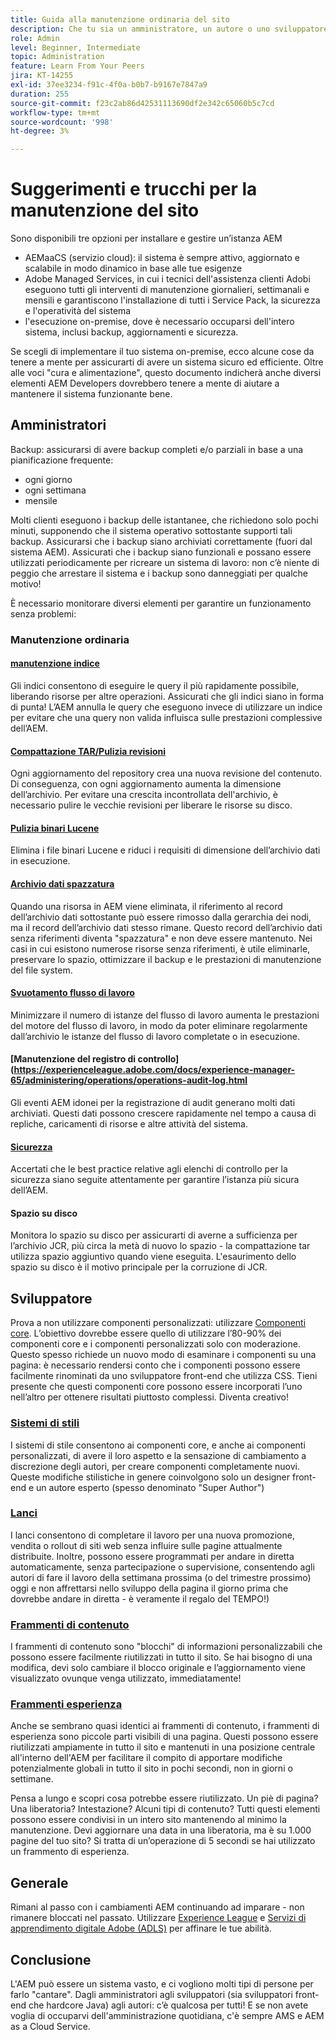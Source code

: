 ```yaml
---
title: Guida alla manutenzione ordinaria del sito
description: Che tu sia un amministratore, un autore o uno sviluppatore, la manutenzione del sito tocca ogni aspetto dell’istanza di AEM Sites. Utilizza questa guida per assicurarti che la tua strategia sia configurata per il successo.
role: Admin
level: Beginner, Intermediate
topic: Administration
feature: Learn From Your Peers
jira: KT-14255
exl-id: 37ee3234-f91c-4f0a-b0b7-b9167e7847a9
duration: 255
source-git-commit: f23c2ab86d42531113690df2e342c65060b5c7cd
workflow-type: tm+mt
source-wordcount: '998'
ht-degree: 3%

---
```


# Suggerimenti e trucchi per la manutenzione del sito

Sono disponibili tre opzioni per installare e gestire un’istanza AEM

* AEMaaCS (servizio cloud): il sistema è sempre attivo, aggiornato e scalabile in modo dinamico in base alle tue esigenze
* Adobe Managed Services, in cui i tecnici dell&#39;assistenza clienti Adobi eseguono tutti gli interventi di manutenzione giornalieri, settimanali e mensili e garantiscono l&#39;installazione di tutti i Service Pack, la sicurezza e l&#39;operatività del sistema
* l&#39;esecuzione on-premise, dove è necessario occuparsi dell&#39;intero sistema, inclusi backup, aggiornamenti e sicurezza.

Se scegli di implementare il tuo sistema on-premise, ecco alcune cose da tenere a mente per assicurarti di avere un sistema sicuro ed efficiente. Oltre alle voci &quot;cura e alimentazione&quot;, questo documento indicherà anche diversi elementi AEM Developers dovrebbero tenere a mente di aiutare a mantenere il sistema funzionante bene.

## Amministratori

Backup: assicurarsi di avere backup completi e/o parziali in base a una pianificazione frequente:

* ogni giorno
* ogni settimana
* mensile

Molti clienti eseguono i backup delle istantanee, che richiedono solo pochi minuti, supponendo che il sistema operativo sottostante supporti tali backup. Assicurarsi che i backup siano archiviati correttamente (fuori dal sistema AEM). Assicurati che i backup siano funzionali e possano essere utilizzati periodicamente per ricreare un sistema di lavoro: non c’è niente di peggio che arrestare il sistema e i backup sono danneggiati per qualche motivo!

È necessario monitorare diversi elementi per garantire un funzionamento senza problemi:

### Manutenzione ordinaria

#### [manutenzione indice](https://experienceleague.adobe.com/docs/experience-manager-65/deploying/practices/best-practices-for-queries-and-indexing.html?lang=en)

Gli indici consentono di eseguire le query il più rapidamente possibile, liberando risorse per altre operazioni. Assicurati che gli indici siano in forma di punta! L’AEM annulla le query che eseguono invece di utilizzare un indice per evitare che una query non valida influisca sulle prestazioni complessive dell’AEM.

#### [Compattazione TAR/Pulizia revisioni](https://experienceleague.adobe.com/docs/experience-manager-65/deploying/deploying/revision-cleanup.html?lang=en)

Ogni aggiornamento del repository crea una nuova revisione del contenuto. Di conseguenza, con ogni aggiornamento aumenta la dimensione dell’archivio. Per evitare una crescita incontrollata dell&#39;archivio, è necessario pulire le vecchie revisioni per liberare le risorse su disco.

#### [Pulizia binari Lucene](https://experienceleague.adobe.com/docs/experience-manager-65/administering/operations/operations-dashboard.html#automated-maintenance-tasks)

Elimina i file binari Lucene e riduci i requisiti di dimensione dell’archivio dati in esecuzione.

#### [Archivio dati spazzatura](https://experienceleague.adobe.com/docs/experience-manager-65/administering/operations/data-store-garbage-collection.html?lang=it)

Quando una risorsa in AEM viene eliminata, il riferimento al record dell’archivio dati sottostante può essere rimosso dalla gerarchia dei nodi, ma il record dell’archivio dati stesso rimane. Questo record dell’archivio dati senza riferimenti diventa &quot;spazzatura&quot; e non deve essere mantenuto. Nei casi in cui esistono numerose risorse senza riferimenti, è utile eliminarle, preservare lo spazio, ottimizzare il backup e le prestazioni di manutenzione del file system.

#### [Svuotamento flusso di lavoro](https://experienceleague.adobe.com/docs/experience-manager-65/administering/operations/workflows-administering.html)

Minimizzare il numero di istanze del flusso di lavoro aumenta le prestazioni del motore del flusso di lavoro, in modo da poter eliminare regolarmente dall’archivio le istanze del flusso di lavoro completate o in esecuzione.

#### [Manutenzione del registro di controllo](https://experienceleague.adobe.com/docs/experience-manager-65/administering/operations/operations-audit-log.html

Gli eventi AEM idonei per la registrazione di audit generano molti dati archiviati. Questi dati possono crescere rapidamente nel tempo a causa di repliche, caricamenti di risorse e altre attività del sistema.

#### [Sicurezza](https://experienceleague.adobe.com/docs/experience-manager-65/administering/security/security-checklist.html?lang=en)

Accertati che le best practice relative agli elenchi di controllo per la sicurezza siano seguite attentamente per garantire l’istanza più sicura dell’AEM.

#### Spazio su disco

Monitora lo spazio su disco per assicurarti di averne a sufficienza per l’archivio JCR, più circa la metà di nuovo lo spazio - la compattazione tar utilizza spazio aggiuntivo quando viene eseguita. L&#39;esaurimento dello spazio su disco è il motivo principale per la corruzione di JCR.

## Sviluppatore

Prova a non utilizzare componenti personalizzati: utilizzare [Componenti core](https://www.aemcomponents.dev/). L’obiettivo dovrebbe essere quello di utilizzare l’80-90% dei componenti core e i componenti personalizzati solo con moderazione. Questo spesso richiede un nuovo modo di esaminare i componenti su una pagina: è necessario rendersi conto che i componenti possono essere facilmente rinominati da uno sviluppatore front-end che utilizza CSS. Tieni presente che questi componenti core possono essere incorporati l’uno nell’altro per ottenere risultati piuttosto complessi. Diventa creativo!

### [Sistemi di stili](https://experienceleague.adobe.com/docs/experience-manager-65/authoring/siteandpage/style-system.html?lang=en)

I sistemi di stile consentono ai componenti core, e anche ai componenti personalizzati, di avere il loro aspetto e la sensazione di cambiamento a discrezione degli autori, per creare componenti completamente nuovi. Queste modifiche stilistiche in genere coinvolgono solo un designer front-end e un autore esperto (spesso denominato &quot;Super Author&quot;)

### [Lanci](https://experienceleague.adobe.com/docs/experience-manager-cloud-service/content/sites/authoring/launches/overview.html?lang=en)

I lanci consentono di completare il lavoro per una nuova promozione, vendita o rollout di siti web senza influire sulle pagine attualmente distribuite. Inoltre, possono essere programmati per andare in diretta automaticamente, senza partecipazione o supervisione, consentendo agli autori di fare il lavoro della settimana prossima (o del trimestre prossimo) oggi e non affrettarsi nello sviluppo della pagina il giorno prima che dovrebbe andare in diretta - è veramente il regalo del TEMPO!)

### [Frammenti di contenuto](https://experienceleague.adobe.com/docs/experience-manager-65/assets/fragments/content-fragments.html)

I frammenti di contenuto sono &quot;blocchi&quot; di informazioni personalizzabili che possono essere facilmente riutilizzati in tutto il sito. Se hai bisogno di una modifica, devi solo cambiare il blocco originale e l’aggiornamento viene visualizzato ovunque venga utilizzato, immediatamente!

### [Frammenti esperienza](https://experienceleague.adobe.com/docs/experience-manager-learn/sites/experience-fragments/experience-fragments-feature-video-use.html?lang=en)

Anche se sembrano quasi identici ai frammenti di contenuto, i frammenti di esperienza sono piccole parti visibili di una pagina. Questi possono essere riutilizzati ampiamente in tutto il sito e mantenuti in una posizione centrale all&#39;interno dell&#39;AEM per facilitare il compito di apportare modifiche potenzialmente globali in tutto il sito in pochi secondi, non in giorni o settimane.

Pensa a lungo e scopri cosa potrebbe essere riutilizzato. Un piè di pagina? Una liberatoria? Intestazione? Alcuni tipi di contenuto? Tutti questi elementi possono essere condivisi in un intero sito mantenendo al minimo la manutenzione. Devi aggiornare una data in una liberatoria, ma è su 1.000 pagine del tuo sito? Si tratta di un’operazione di 5 secondi se hai utilizzato un frammento di esperienza.

## Generale

Rimani al passo con i cambiamenti AEM continuando ad imparare - non rimanere bloccati nel passato. Utilizzare [Experience League](https://experienceleague.adobe.com/docs/experience-manager-learn/sites/overview.html?lang=en) e [Servizi di apprendimento digitale Adobe (ADLS)](https://learning.adobe.com/) per affinare le tue abilità.

## Conclusione

L&#39;AEM può essere un sistema vasto, e ci vogliono molti tipi di persone per farlo &quot;cantare&quot;. Dagli amministratori agli sviluppatori (sia sviluppatori front-end che hardcore Java) agli autori: c’è qualcosa per tutti! E se non avete voglia di occuparvi dell&#39;amministrazione quotidiana, c&#39;è sempre AMS e AEM as a Cloud Service.
